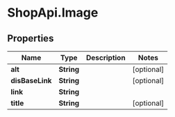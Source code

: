 # ShopApi.Image

## Properties
Name | Type | Description | Notes
------------ | ------------- | ------------- | -------------
**alt** | **String** |  | [optional] 
**disBaseLink** | **String** |  | [optional] 
**link** | **String** |  | 
**title** | **String** |  | [optional] 


